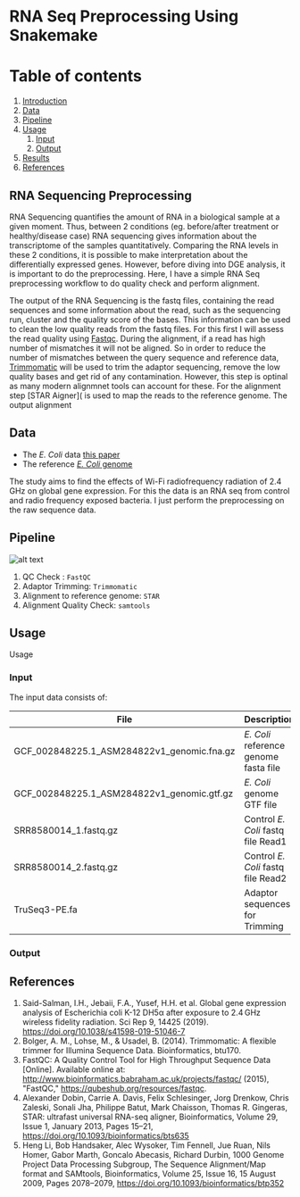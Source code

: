 # RNA Seq Preprocessing Using Snakemake
 

# Table of contents
1. [Introduction](#introduction)
2. [Data](#data)
3. [Pipeline](#pipeline)
4. [Usage](#usage)
    1. [Input](#input)
    2. [Output](#output)
5. [Results](#results)
6. [References](#references)


## RNA Sequencing Preprocessing <a name="introduction"></a>

RNA Sequencing quantifies the amount of RNA in a biological sample at a given moment. Thus, between 2 conditions (eg. before/after treatment or healthy/disease case) RNA sequencing gives information about the transcriptome of the samples quantitatively. Comparing the RNA levels in these 2 conditions, it is possible to make interpretation about the differentially expressed genes. However, before diving into DGE analysis, it is important to do the preprocessing. Here, I have a simple RNA Seq preprocessing workflow to do quality check and perform alignment. 

The output of the RNA Sequencing is the fastq files, containing the read sequences and some information about the read, such as the sequencing run, cluster and the quality score of the bases. This information can be used to clean the low quality reads from the fastq files. For this first I will assess the read quality using [Fastqc](https://www.bioinformatics.babraham.ac.uk/projects/fastqc/). During the alignment, if a read has high number of mismatches it will not be aligned. So in order to reduce the number of mismatches between the query sequence and reference data, [Trimmomatic](http://www.usadellab.org/cms/?page=trimmomatic) will be used to trim the adaptor sequencing, remove the low quality bases and get rid of any contamination. However, this step is optinal as many modern alignmnet tools can account for these. For the alignment step [STAR Aigner]( is used to map the reads to the reference genome. The output alignment 


## Data <a name="data"></a>

- The *E. Coli* data [this paper](https://www.nature.com/articles/s41598-019-51046-7#Sec10)
- The reference [*E. Coli* genome](https://www.ncbi.nlm.nih.gov/assembly/GCF_002848225.1/)

The study aims to find the effects of Wi-Fi radiofrequency radiation of 2.4 GHz on global gene expression. For this the data is an RNA seq from control and radio frequency exposed bacteria. I just perform the preprocessing on the raw sequence data.

## Pipeline <a name="pipeline"></a>

![alt text](https://github.com/iremycl/AlignmentWorkflow_Snakemake/blob/main/dag.svg)

1. QC Check : `FastQC`
2. Adaptor Trimming: `Trimmomatic`
3. Alignment to reference genome:  `STAR` 
4. Alignment Quality Check: `samtools`


## Usage <a name="usage"></a>
Usage

### Input <a name="input"></a>

The input data consists of:

|File|Description|
|---|---|
|GCF_002848225.1_ASM284822v1_genomic.fna.gz| *E. Coli* reference genome fasta file|
|GCF_002848225.1_ASM284822v1_genomic.gtf.gz| *E. Coli*  genome GTF file|
|SRR8580014_1.fastq.gz|Control *E. Coli* fastq file Read1|
|SRR8580014_2.fastq.gz|Control *E. Coli* fastq file Read2|
| TruSeq3-PE.fa| Adaptor sequences for Trimming |


### Output <a name="output"></a>



## References <a name="references"></a>
1. Said-Salman, I.H., Jebaii, F.A., Yusef, H.H. et al. Global gene expression analysis of Escherichia coli K-12 DH5α after exposure to 2.4 GHz wireless fidelity radiation. Sci Rep 9, 14425 (2019). https://doi.org/10.1038/s41598-019-51046-7
2. Bolger, A. M., Lohse, M., & Usadel, B. (2014). Trimmomatic: A flexible trimmer for Illumina Sequence Data. Bioinformatics, btu170.
3. FastQC: A Quality Control Tool for High Throughput Sequence Data [Online]. Available online at: http://www.bioinformatics.babraham.ac.uk/projects/fastqc/ (2015), "FastQC," https://qubeshub.org/resources/fastqc.
4. Alexander Dobin, Carrie A. Davis, Felix Schlesinger, Jorg Drenkow, Chris Zaleski, Sonali Jha, Philippe Batut, Mark Chaisson, Thomas R. Gingeras, STAR: ultrafast universal RNA-seq aligner, Bioinformatics, Volume 29, Issue 1, January 2013, Pages 15–21, https://doi.org/10.1093/bioinformatics/bts635
5. Heng Li, Bob Handsaker, Alec Wysoker, Tim Fennell, Jue Ruan, Nils Homer, Gabor Marth, Goncalo Abecasis, Richard Durbin, 1000 Genome Project Data Processing Subgroup, The Sequence Alignment/Map format and SAMtools, Bioinformatics, Volume 25, Issue 16, 15 August 2009, Pages 2078–2079, https://doi.org/10.1093/bioinformatics/btp352

